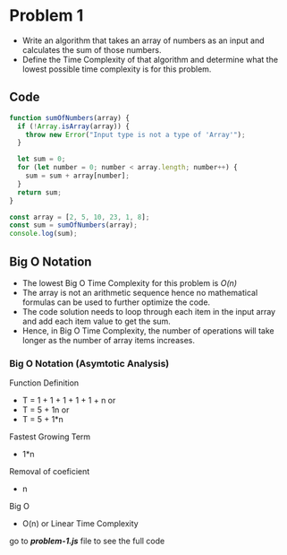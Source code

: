 # Problem 1

- Write an algorithm that takes an array of numbers as an input and calculates the sum of those numbers.
- Define the Time Complexity of that algorithm and determine what the lowest possible time complexity is for this problem.

## Code

```javascript
function sumOfNumbers(array) {
  if (!Array.isArray(array)) {
    throw new Error("Input type is not a type of 'Array'");
  }

  let sum = 0;
  for (let number = 0; number < array.length; number++) {
    sum = sum + array[number];
  }
  return sum;
}

const array = [2, 5, 10, 23, 1, 8];
const sum = sumOfNumbers(array);
console.log(sum);
```

## Big O Notation

- The lowest Big O Time Complexity for this problem is _O(n)_
- The array is not an arithmetic sequence hence no mathematical formulas can be used to further optimize the code.
- The code solution needs to loop through each item in the input array and add each item value to get the sum.
- Hence, in Big O Time Complexity, the number of operations will take longer as the number of array items increases.

### Big O Notation (Asymtotic Analysis)

Function Definition

- T = 1 + 1 + 1 + 1 + 1 + n or
- T = 5 + 1n or
- T = 5 + 1\*n

Fastest Growing Term

- 1\*n

Removal of coeficient

- n

Big O

- O(n) or Linear Time Complexity

go to **_problem-1.js_** file to see the full code
